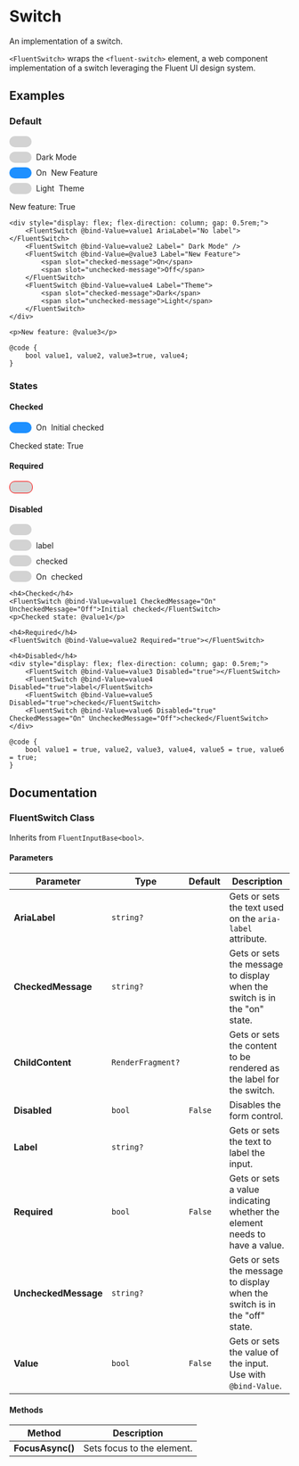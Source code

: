 # Switch

An implementation of a switch.

`<FluentSwitch>` wraps the `<fluent-switch>` element, a web component implementation of a switch leveraging the Fluent UI design system.

## Examples

### Default

<div style="display: flex; flex-direction: column; gap: 0.5rem;">
    <!-- Placeholder switches -->
    <div style="display: flex; align-items: center; gap: 0.5rem;"><div style="width: 40px; height: 20px; background-color: lightgray; border-radius: 10px;"></div><span></span></div>
    <div style="display: flex; align-items: center; gap: 0.5rem;"><div style="width: 40px; height: 20px; background-color: lightgray; border-radius: 10px;"></div><span> Dark Mode</span></div>
    <div style="display: flex; align-items: center; gap: 0.5rem;"><div style="width: 40px; height: 20px; background-color: dodgerblue; border-radius: 10px;"></div><span>On</span><span> New Feature</span></div>
    <div style="display: flex; align-items: center; gap: 0.5rem;"><div style="width: 40px; height: 20px; background-color: lightgray; border-radius: 10px;"></div><span>Light</span><span> Theme</span></div>
</div>
<p>New feature: True</p>

```razor
<div style="display: flex; flex-direction: column; gap: 0.5rem;">
    <FluentSwitch @bind-Value=value1 AriaLabel="No label"></FluentSwitch>
    <FluentSwitch @bind-Value=value2 Label=" Dark Mode" />
    <FluentSwitch @bind-Value=@value3 Label="New Feature">
        <span slot="checked-message">On</span>
        <span slot="unchecked-message">Off</span>
    </FluentSwitch>
    <FluentSwitch @bind-Value=value4 Label="Theme">
        <span slot="checked-message">Dark</span>
        <span slot="unchecked-message">Light</span>
    </FluentSwitch>
</div>

<p>New feature: @value3</p>

@code {
    bool value1, value2, value3=true, value4;
}
```

### States

<h4>Checked</h4>
<div style="display: flex; align-items: center; gap: 0.5rem;">
    <div style="width: 40px; height: 20px; background-color: dodgerblue; border-radius: 10px;"></div>
    <span>On</span>
    <span>Initial checked</span>
</div>
<p>Checked state: True</p>

<h4>Required</h4>
<div style="display: flex; align-items: center; gap: 0.5rem;">
    <div style="width: 40px; height: 20px; background-color: lightgray; border-radius: 10px; border: 1px solid red;"></div>
</div>

<h4>Disabled</h4>
<div style="display: flex; flex-direction: column; gap: 0.5rem; opacity: var(--disabled-opacity);">
    <div style="display: flex; align-items: center; gap: 0.5rem;"><div style="width: 40px; height: 20px; background-color: lightgray; border-radius: 10px;"></div></div>
    <div style="display: flex; align-items: center; gap: 0.5rem;"><div style="width: 40px; height: 20px; background-color: lightgray; border-radius: 10px;"></div><span>label</span></div>
    <div style="display: flex; align-items: center; gap: 0.5rem;"><div style="width: 40px; height: 20px; background-color: lightgray; border-radius: 10px;"></div><span>checked</span></div>
    <div style="display: flex; align-items: center; gap: 0.5rem;"><div style="width: 40px; height: 20px; background-color: lightgray; border-radius: 10px;"></div><span>On</span><span>checked</span></div>
</div>

```razor
<h4>Checked</h4>
<FluentSwitch @bind-Value=value1 CheckedMessage="On" UncheckedMessage="Off">Initial checked</FluentSwitch>
<p>Checked state: @value1</p>

<h4>Required</h4>
<FluentSwitch @bind-Value=value2 Required="true"></FluentSwitch>

<h4>Disabled</h4>
<div style="display: flex; flex-direction: column; gap: 0.5rem;">
    <FluentSwitch @bind-Value=value3 Disabled="true"></FluentSwitch>
    <FluentSwitch @bind-Value=value4 Disabled="true">label</FluentSwitch>
    <FluentSwitch @bind-Value=value5 Disabled="true">checked</FluentSwitch>
    <FluentSwitch @bind-Value=value6 Disabled="true" CheckedMessage="On" UncheckedMessage="Off">checked</FluentSwitch>
</div>

@code {
    bool value1 = true, value2, value3, value4, value5 = true, value6 = true;
}
```

## Documentation

### FluentSwitch Class

Inherits from `FluentInputBase<bool>`.

#### Parameters

| Parameter | Type | Default | Description |
| --- | --- | --- | --- |
| **AriaLabel** | `string?` | | Gets or sets the text used on the `aria-label` attribute. |
| **CheckedMessage** | `string?` | | Gets or sets the message to display when the switch is in the "on" state. |
| **ChildContent** | `RenderFragment?` | | Gets or sets the content to be rendered as the label for the switch. |
| **Disabled** | `bool` | `False` | Disables the form control. |
| **Label** | `string?` | | Gets or sets the text to label the input. |
| **Required** | `bool` | `False` | Gets or sets a value indicating whether the element needs to have a value. |
| **UncheckedMessage** | `string?` | | Gets or sets the message to display when the switch is in the "off" state. |
| **Value** | `bool` | `False` | Gets or sets the value of the input. Use with `@bind-Value`. |

#### Methods

| Method | Description |
| --- | --- |
| **FocusAsync()** | Sets focus to the element. |